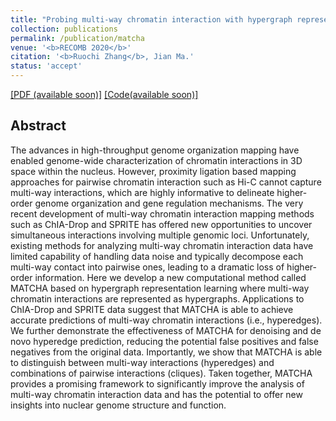 ```yaml
---
title: "Probing multi-way chromatin interaction with hypergraph representation learning"
collection: publications
permalink: /publication/matcha
venue: '<b>RECOMB 2020</b>'
citation: '<b>Ruochi Zhang</b>, Jian Ma.'
status: 'accept'
---  
```

[[PDF (available soon)]]() [[Code(available soon)]]()


## Abstract
The advances in high-throughput genome organization mapping have enabled genome-wide characterization of chromatin interactions in 3D space within the nucleus.  However, proximity ligation based mapping approaches for pairwise chromatin interaction such as Hi-C cannot capture multi-way interactions, which are highly informative to delineate higher-order genome organization and gene regulation mechanisms.  The very recent development of multi-way chromatin interaction mapping methods such as ChIA-Drop and SPRITE has offered new opportunities to uncover simultaneous interactions involving multiple genomic loci. Unfortunately, existing methods for analyzing multi-way chromatin interaction data have limited capability of handling data noise and typically decompose each multi-way contact into pairwise ones, leading to a dramatic loss of higher-order information. Here we develop a new computational method called MATCHA based on hypergraph representation learning where multi-way chromatin interactions are represented as hypergraphs.   Applications to ChIA-Drop and SPRITE data suggest that MATCHA is able to achieve accurate predictions of multi-way chromatin interactions (i.e., hyperedges). We further demonstrate the effectiveness of MATCHA for denoising and de novo hyperedge prediction, reducing the potential false positives and false negatives from the original data.  Importantly, we show that MATCHA is able to distinguish between multi-way interactions (hyperedges) and combinations of pairwise interactions (cliques).  Taken together, MATCHA provides a promising framework to significantly improve the analysis of multi-way chromatin interaction data and has the potential to offer new insights into nuclear genome structure and function.